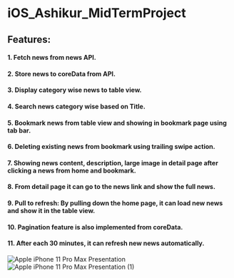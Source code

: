 # iOS_Ashikur_MidTermProject

## Features:
  #### 1. Fetch news from news API.
  #### 2. Store news to coreData from API.
  #### 3. Display category wise news to table view.
  #### 4. Search news category wise based on Title.
  #### 5. Bookmark news from table view and showing in bookmark page using tab bar.
  #### 6. Deleting existing news from bookmark using trailing swipe action.
  #### 7. Showing news content, description, large image in detail page after clicking a news from home and bookmark.
  #### 8. From detail page it can go to the news link and show the full news.
  #### 9. Pull to refresh: By pulling down the home page, it can load new news and show it in the table view.
  #### 10. Pagination feature is also implemented from coreData.
  #### 11. After each 30 minutes, it can refresh new news automatically.
 
  
  ![Apple iPhone 11 Pro Max Presentation](https://user-images.githubusercontent.com/118166918/213684298-34dc91df-f001-4f3c-bb06-d598be01910f.png)
  ![Apple iPhone 11 Pro Max Presentation (1)](https://user-images.githubusercontent.com/118166918/213684228-a4b494e3-70ba-41c2-a7d5-b1c4e8f1cd44.png)
